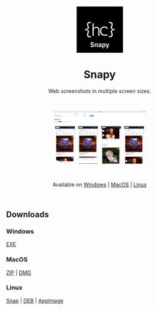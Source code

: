 <p align="center">
<img src="/assets/snapy.png" style="width:125px;" />
</p>

<h1 align="center">Snapy</h1>

<p align="center">
 Web screenshots in multiple screen sizes.
</p>

<br>

<p align="center">
<img src="/assets/screenshot-1.png" style="width:250px;" />
</p>

<br>

<p align="center">
<span>Available on</span> 
<a href="#windows">Windows</a> |
<a href="#macos">MacOS</a> |
<a href="#linux">Linux</a>
</p>

<br>

## Downloads

### Windows

[EXE](https://github.com/lamualfa/snapy/releases/download/v1.0.0/snapy-1.0.0-setup.exe)

### MacOS

[ZIP](https://github.com/lamualfa/snapy/releases/download/v1.0.0/snapy-1.0.0-mac.zip) | [DMG](https://github.com/lamualfa/snapy/releases/download/v1.0.0/snapy-1.0.0.dmg)

### Linux

[Snap](https://github.com/lamualfa/snapy/releases/download/v1.0.0/snapy_1.0.0_amd64.snap) | [DEB](https://github.com/lamualfa/snapy/releases/download/v1.0.0/snapy_1.0.0_amd64.deb) | [AppImage](https://github.com/lamualfa/snapy/releases/download/v1.0.0/snapy-1.0.0.AppImage)